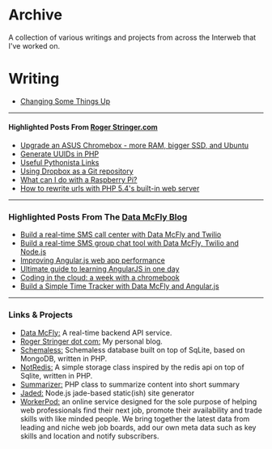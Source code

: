 # Archive

A collection of various writings and projects from across the Interweb that I've worked on.

# Writing

<ul class="posts">
	<li><a href="/changing-things-up">Changing Some Things Up</a></li>
</ul>

<hr/>

#### Highlighted Posts From <a href="http://rogerstringer.com">Roger Stringer.com</a>

* [Upgrade an ASUS Chromebox - more RAM, bigger SSD, and Ubuntu](http://rogerstringer.com/2014/09/21/upgrade-asus-chromebox-ram-bigger-ssd-ubuntu)
* [Generate UUIDs in PHP](http://rogerstringer.com/2013/11/15/generate-uuids-php)
* [Useful Pythonista Links](http://rogerstringer.com/2012/12/03/useful-pythonista-links)
* [Using Dropbox as a Git repository](http://rogerstringer.com/2012/04/16/using-dropbox-as-a-git-repository)
* [What can I do with a Raspberry Pi?](http://rogerstringer.com/2013/01/13/what-can-i-do-with-a-raspberry-pi)
* [How to rewrite urls with PHP 5.4's built-in web server](http://rogerstringer.com/2014/08/13/rewrite-urls-php-5-4s-built-web-server)

<hr/>

### Highlighted Posts From The <a href="http://blog.datamcfly.com">Data McFly Blog</a>

* [Build a real-time SMS call center with Data McFly and Twilio](http://blog.datamcfly.com/2015/01/29/sms-contact-twilio)
* [Build a real-time SMS group chat tool with Data McFly, Twilio and Node.js](http://blog.datamcfly.com/2015/03/31/group-chat-twilio)
* [Improving Angular.js web app performance](http://blog.datamcfly.com/2015/03/02/improving-angular-web-app-performance-example)
* [Ultimate guide to learning AngularJS in one day](http://blog.datamcfly.com/2015/02/20/ultimate-guide-to-learning-angular-js-in-one-day)
* [Coding in the cloud: a week with a chromebook](http://blog.datamcfly.com/2014/11/10/coding-in-the-cloud)
* [Build a Simple Time Tracker with Data McFly and Angular.js](http://blog.datamcfly.com/2015/05/01/angular-mcfly-time-tracker)

<hr/>

### Links &amp; Projects

* [Data McFly:](https://datamcfly.com) A real-time backend API service.
* [Roger Stringer dot com:](http://rogerstringer.com/) My personal blog.
* [Schemaless:](https://github.com/freekrai/Schemaless) Schemaless database built on top of SqLite, based on MongoDB, written in PHP.
* [NotRedis:](https://github.com/freekrai/NotRedis) A simple storage class inspired by the redis api on top of Sqlite, written in PHP.
* [Summarizer:](https://github.com/freekrai/summarizer) PHP class to summarize content into short summary
* [Jaded:](https://github.com/freekrai/jaded) Node.js jade-based static(ish) site generator
* [WorkerPod:](http://workerpod.com/) an online service designed for the sole purpose of helping web professionals find their next job, promote their availability and trade skills with like minded people. We bring together the latest data from leading and niche web job boards, add our own meta data such as key skills and location and notify subscribers.